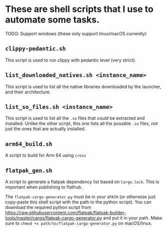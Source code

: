 # These are shell scripts that I use to automate some tasks.
TODO: Support windows (these only support linux/macOS currently)

## `clippy-pedantic.sh`
This script is used to run clippy with pedantic level (very strict).

## `list_downloaded_natives.sh <instance_name>`
This script is used to list all the native libraries
downloaded by the launcher, and their architecture.

## `list_so_files.sh <instance_name>`
This script is used to list all the `.so` files that *could* be
extracted and installed. Unlike the other script, this one lists
all the possible `.so` files, not just the ones that are actually installed.

## `arm64_build.sh`
A script to build for Arm 64 using `cross`

## `flatpak_gen.sh`
A script to generate a flatpak dependency list based on `Cargo.lock`.
This is important when publishing to flathub.

The `flatpak-cargo-generator.py` must be in your `$PATH` (or otherwise just copy-paste this shell script
with the path to the python script).
You can download the required python script from <https://raw.githubusercontent.com/flatpak/flatpak-builder-tools/master/cargo/flatpak-cargo-generator.py>
and put it in your path. Make sure to `chmod +x path/to/flatpak-cargo-generator.py` on macOS/linux.
